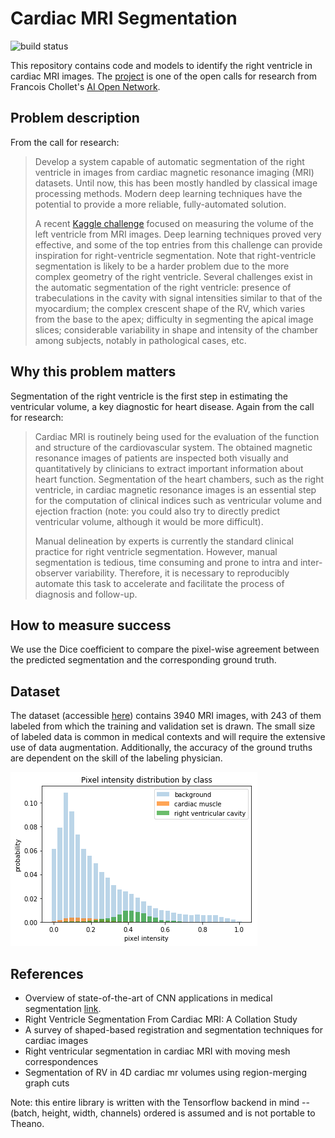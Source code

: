 # Cardiac MRI Segmentation

![build status](https://travis-ci.org/chuckyee/cardiac-segmentation.svg?branch=master)

This repository contains code and models to identify the right ventricle in cardiac MRI images. The [project](http://ai-on.org/projects/cardiac-mri-segmentation.html) is one of the open calls for research from Francois Chollet's [AI Open Network](http://ai-on.org/).

## Problem description

From the call for research: 

> Develop a system capable of automatic segmentation of the right ventricle in
> images from cardiac magnetic resonance imaging (MRI) datasets. Until now,
> this has been mostly handled by classical image processing methods. Modern
> deep learning techniques have the potential to provide a more reliable,
> fully-automated solution.
>
> A recent [Kaggle
> challenge](https://www.kaggle.com/c/second-annual-data-science-bowl) focused
> on measuring the volume of the left ventricle from MRI images. Deep learning
> techniques proved very effective, and some of the top entries from this
> challenge can provide inspiration for right-ventricle segmentation. Note that
> right-ventricle segmentation is likely to be a harder problem due to the more
> complex geometry of the right ventricle. Several challenges exist in the
> automatic segmentation of the right ventricle: presence of trabeculations in
> the cavity with signal intensities similar to that of the myocardium; the
> complex crescent shape of the RV, which varies from the base to the apex;
> difficulty in segmenting the apical image slices; considerable variability in
> shape and intensity of the chamber among subjects, notably in pathological
> cases, etc.

## Why this problem matters

Segmentation of the right ventricle is the first step in estimating the
ventricular volume, a key diagnostic for heart disease. Again from the call for
research:

> Cardiac MRI is routinely being used for the evaluation of the function and
> structure of the cardiovascular system. The obtained magnetic resonance
> images of patients are inspected both visually and quantitatively by
> clinicians to extract important information about heart function.
> Segmentation of the heart chambers, such as the right ventricle, in cardiac
> magnetic resonance images is an essential step for the computation of
> clinical indices such as ventricular volume and ejection fraction (note: you
> could also try to directly predict ventricular volume, although it would be
> more difficult).
>
> Manual delineation by experts is currently the standard clinical practice for
> right ventricle segmentation. However, manual segmentation is tedious, time
> consuming and prone to intra and inter-observer variability. Therefore, it is
> necessary to reproducibly automate this task to accelerate and facilitate the
> process of diagnosis and follow-up.

## How to measure success

We use the Dice coefficient to compare the pixel-wise agreement between the
predicted segmentation and the corresponding ground truth.

## Dataset

The dataset (accessible
[here](http://www.litislab.fr/?sub_project=how-to-download-the-data)) contains
3940 MRI images, with 243 of them labeled from which the training and
validation set is drawn. The small size of labeled data is common in medical
contexts and will require the extensive use of data augmentation. Additionally,
the accuracy of the ground truths are dependent on the skill of the labeling
physician.

![pixel-stats](/figures/pixel-statistics.png)

## References

* Overview of state-of-the-art of CNN applications in medical segmentation [link](https://arxiv.org/abs/1701.03056).
* Right Ventricle Segmentation From Cardiac MRI: A Collation Study
* A survey of shaped-based registration and segmentation techniques for cardiac images
* Right ventricular segmentation in cardiac MRI with moving mesh correspondences
* Segmentation of RV in 4D cardiac mr volumes using region-merging graph cuts

Note: this entire library is written with the Tensorflow backend in mind --
(batch, height, width, channels) ordered is assumed and is not portable to
Theano.